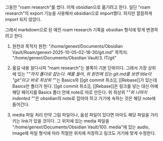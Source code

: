 그동안 "roam research"를 썼다. 이제 obsidian으로 옮기려고 한다. 일단 "roam research"의 export 기능을 사용해서 obsidian으로 import했다. 하지만 깔끔하게 import 되지 않았다. 

그래서 markdown으로 된 예전 roam research 기록을 obsidian 형식에 맞게 변경하려고 한다.

1. 원천과 목적지
원천: "/home/genext/Documents/Obsidian Vault/Roam/genext-2025-10-05-02-18-30/git.md"
목적지:  "/home/genext/Documents/Obsidian Vault/3. IT/git"

2. 옮길 내용
알다시피 "roam research"는 블록이 기본 단위이다. 그래서 가장 상위에 있는 "*"까지 폴더로 잡는다. 예를 들어, 위 원천에 있는 git.md를 보면 title이 "git"이고 바로 최상위 "*"는 Basics와 [[git commit 취소]], [[Rebase]]가 있는데 Basics만  폴더가 된다. [[git commit 취소]], [[Rebase]]은 링크를 넣는 대신 아예 해당 페이지를 Basics 폴더 안에 note로 따로 만든다.
위 최상위 "*"외 나머지 indented "*"은 obsidian의 note로 잡아야 하고 거기에 속하는 것은 해당 note에 들어간다. 

3. media 파일 처리
만약 그림 파일이나, 음성 파일이 있다면 아마도 해당 파일을 가리키는 link가 있을 것이다. 그 위치에 있는 media 파일을 "/home/genext/Documents/Obsidian Vault/100. media"에 있는 audio, image에 파일 형식에 따라 적절한 위치에 저장하고 링크도 거기에 맞게 수정한다.